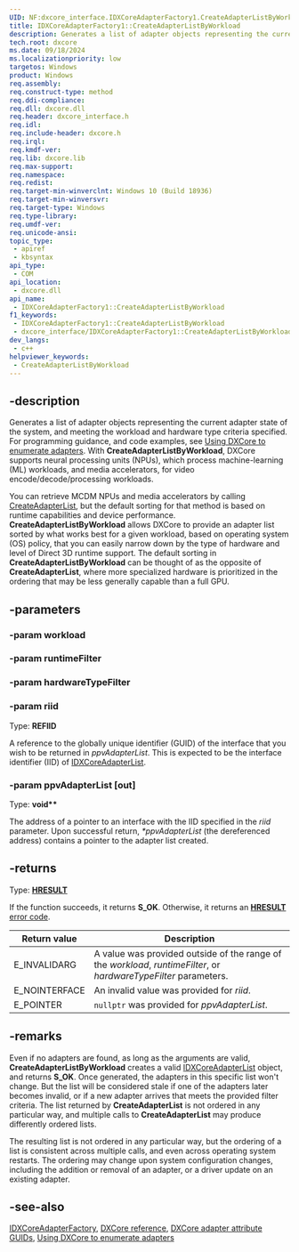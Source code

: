 ```yaml
---
UID: NF:dxcore_interface.IDXCoreAdapterFactory1.CreateAdapterListByWorkload
title: IDXCoreAdapterFactory1::CreateAdapterListByWorkload
description: Generates a list of adapter objects representing the current adapter state of the system, and meeting the workload and hardware type criteria specified.
tech.root: dxcore
ms.date: 09/18/2024
ms.localizationpriority: low
targetos: Windows
product: Windows
req.assembly: 
req.construct-type: method
req.ddi-compliance: 
req.dll: dxcore.dll
req.header: dxcore_interface.h
req.idl: 
req.include-header: dxcore.h
req.irql: 
req.kmdf-ver: 
req.lib: dxcore.lib
req.max-support: 
req.namespace: 
req.redist: 
req.target-min-winverclnt: Windows 10 (Build 18936)
req.target-min-winversvr: 
req.target-type: Windows
req.type-library: 
req.umdf-ver: 
req.unicode-ansi: 
topic_type:
 - apiref
 - kbsyntax
api_type:
 - COM
api_location:
 - dxcore.dll
api_name:
 - IDXCoreAdapterFactory1::CreateAdapterListByWorkload
f1_keywords:
 - IDXCoreAdapterFactory1::CreateAdapterListByWorkload
 - dxcore_interface/IDXCoreAdapterFactory1::CreateAdapterListByWorkload
dev_langs:
 - c++
helpviewer_keywords:
 - CreateAdapterListByWorkload
---
```


## -description

Generates a list of adapter objects representing the current adapter state of the system, and meeting the workload and hardware type criteria specified. For programming guidance, and code examples, see [Using DXCore to enumerate adapters](/windows/win32/dxcore/dxcore-enum-adapters). With **CreateAdapterListByWorkload**, DXCore supports neural processing units (NPUs), which process machine-learning (ML) workloads, and media accelerators, for video encode/decode/processing workloads.

You can retrieve MCDM NPUs and media accelerators by calling [CreateAdapterList](./nf-dxcore_interface-idxcoreadapterfactory-createadapterlist.md), but the default sorting for that method is based on runtime capabilities and device performance. **CreateAdapterListByWorkload** allows DXCore to provide an adapter list sorted by what works best for a given workload, based on operating system (OS) policy, that you can easily narrow down by the type of hardware and level of Direct 3D runtime support. The default sorting in **CreateAdapterListByWorkload** can be thought of as the opposite of **CreateAdapterList**, where more specialized hardware is prioritized in the ordering that may be less generally capable than a full GPU.

## -parameters

### -param workload

### -param runtimeFilter

### -param hardwareTypeFilter

### -param riid

Type: **REFIID**

A reference to the globally unique identifier (GUID) of the interface that you wish to be returned in *ppvAdapterList*. This is expected to be the interface identifier (IID) of [IDXCoreAdapterList](/windows/win32/api/dxcore_interface/nn-dxcore_interface-idxcoreadapterlist).

### -param ppvAdapterList [out]

Type: **void\*\***

The address of a pointer to an interface with the IID specified in the *riid* parameter. Upon successful return, *\*ppvAdapterList* (the dereferenced address) contains a pointer to the adapter list created.

## -returns

Type: **[HRESULT](/windows/win32/com/structure-of-com-error-codes)**

If the function succeeds, it returns **S_OK**. Otherwise, it returns an [**HRESULT**](/windows/win32/com/structure-of-com-error-codes) [error code](/windows/win32/com/com-error-codes-10).

|Return value|Description|
|-|-|
|E_INVALIDARG|A value was provided outside of the range of the *workload*, *runtimeFilter*, or *hardwareTypeFilter* parameters.|
|E_NOINTERFACE|An invalid value was provided for *riid*.|
|E_POINTER|`nullptr` was provided for *ppvAdapterList*.|

## -remarks

Even if no adapters are found, as long as the arguments are valid, **CreateAdapterListByWorkload** creates a valid [IDXCoreAdapterList](/windows/win32/api/dxcore_interface/nn-dxcore_interface-idxcoreadapterlist) object, and returns **S_OK**. Once generated, the adapters in this specific list won't change. But the list will be considered stale if one of the adapters later becomes invalid, or if a new adapter arrives that meets the provided filter criteria. The list returned by **CreateAdapterList** is not ordered in any particular way, and multiple calls to **CreateAdapterList** may produce differently ordered lists.

The resulting list is not ordered in any particular way, but the ordering of a list is consistent across multiple calls, and even across operating system restarts. The ordering may change upon system configuration changes, including the addition or removal of an adapter, or a driver update on an existing adapter.

## -see-also

[IDXCoreAdapterFactory](/windows/win32/api/dxcore_interface/nn-dxcore_interface-idxcoreadapterfactory), [DXCore reference](/windows/win32/dxcore/dxcore-reference), [DXCore adapter attribute GUIDs](/windows/win32/dxcore/dxcore-adapter-attribute-guids), [Using DXCore to enumerate adapters](/windows/win32/dxcore/dxcore-enum-adapters)
